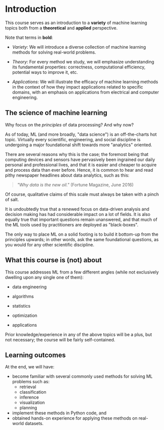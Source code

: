 
# Introduction

This course serves as an introduction to a **variety** of machine learning topics both from a **theoretical** and **applied** perspective.

Note that terms in **bold**:

* *Variety*: We will introduce a diverse collection of machine learning methods for solving real-world problems.

* *Theory*: For every method we study, we will emphasize understanding its fundamental properties: correctness, computational efficiency, potential ways to improve it, etc.

* *Applications*: We will illustrate the efficacy of machine learning methods in the context of how they impact applications related to specific domains, with an emphasis on applications from electrical and computer engineering.

## The science of machine learning

Why focus on the *principles* of data processing? And why now?

As of today, ML (and more broadly, "data science") is an off-the-charts hot topic. Virtually every scientific, engineering, and social discipline is undergoing a major foundational shift towards more "analytics" oriented.

There are several reasons why this is the case; the foremost being that computing devices and sensors have  pervasively been ingrained our daily personal and professional lives, and that it is easier and cheaper to acquire and process data than ever before. Hence, it is common to hear and read pithy newspaper headlines about data analytics, such as this:

> _"Why data is the new oil."_ (Fortune Magazine, June 2016)

Of course, qualitative claims of this scale must always be taken with a pinch of salt.

It is undoubtedly true that a renewed focus on data-driven analysis and decision making has had considerable impact on a lot of fields. It is also equally true that important questions remain unanswered, and that much of the ML tools used by practitioners are deployed as "black-boxes".

The only way to place ML on a solid footing is to build it bottom-up from the principles upwards; in other words, ask the same foundational questions, as you would for any other scientific discipline.

## What this course is (not) about

This course addresses ML from a few different angles (while not exclusively dwelling upon any single one of them):

- data engineering

- algorithms

- statistics

- optimization

- applications

Prior knowledge/experience in any of the above topics will be a plus, but not necessary; the course will be fairly self-contained.

## Learning outcomes

At the end, we will have:

* become familiar with several commonly used methods for solving ML problems such as:
    - retrieval
    - classification
    - inference
    - visualization
    - planning
* implement these methods in Python code, and
* obtained hands-on experience for applying these methods on real-world datasets.
